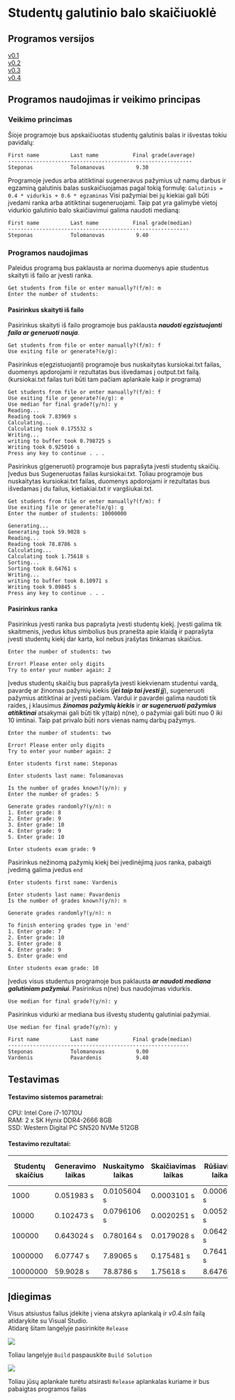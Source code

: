 # Studentų galutinio balo skaičiuoklė
## Programos versijos 
[v0.1](https://github.com/Step1st/2nd-Assignment/tree/v0.1)  
[v0.2](https://github.com/Step1st/2nd-Assignment/tree/v0.2)  
[v0.3](https://github.com/Step1st/2nd-Assignment/tree/v0.3)  
[v0.4](https://github.com/Step1st/2nd-Assignment/tree/v0.4)

##  Programos naudojimas ir veikimo principas
### Veikimo princimas
Šioje programoje bus apskaičiuotas studentų galutinis balas ir išvestas  tokiu pavidalų: 
```
First name          Last name           Final grade(average)
-----------------------------------------------------------
Steponas            Tolomanovas          9.30
```
Programoje įvedus arba atitiktinai sugeneravus pažymius už namų darbus ir egzaminą galutinis balas suskaičiuojamas pagal tokią 
formulę: ```Galutinis = 0.4 * vidurkis + 0.6 * egzaminas``` Visi pažymiai bei jų kiekiai gali būti įvedami ranka arba atitiktinai sugeneruojami.
Taip pat yra galimybė vietoj vidurkio galutinio balo skaičiavimui galima naudoti medianą:
```
First name          Last name           Final grade(median)
----------------------------------------------------------
Steponas            Tolomanovas          9.40
```
### Programos naudojimas
Paleidus programą bus paklausta ar norima duomenys apie studentus skaityti iš failo ar įvesti ranka.
```
Get students from file or enter manually?(f/m): m
Enter the number of students:
```
#### Pasirinkus skaityti iš failo
Pasirinkus skaityti iš failo programoje bus paklausta ***naudoti egzistuojanti faila ar generuoti nauja***.
```
Get students from file or enter manually?(f/m): f
Use exiting file or generate?(e/g):
```
Pasirinkus e(egzistuojanti) programoje bus nuskaitytas kursiokai.txt failas, duomenys apdorojami ir rezultatas bus išvedamas į output.txt failą. (kursiokai.txt failas turi būti tam pačiam aplankale kaip ir programa)
```
Get students from file or enter manually?(f/m): f
Use exiting file or generate?(e/g): e
Use median for final grade?(y/n): y
Reading...
Reading took 7.83969 s
Calculating...
Calculating took 0.175532 s
Writing...
writing to buffer took 0.798725 s
Writing took 0.925016 s
Press any key to continue . . .
```
Pasirinkus g(generuoti) programoje bus paprašyta įvesti studentų skaičių. Įvedus bus Sugeneruotas failas kursiokai.txt. Toliau programoje bus nuskaitytas kursiokai.txt failas, duomenys apdorojami ir rezultatas bus išvedamas į du failus, kietiakiai.txt ir vargšiukai.txt.
```
Get students from file or enter manually?(f/m): f
Use exiting file or generate?(e/g): g
Enter the number of students: 10000000

Generating...
Generating took 59.9028 s
Reading...
Reading took 78.8786 s
Calculating...
Calculating took 1.75618 s
Sorting...
Sorting took 8.64761 s
Writing...
writing to buffer took 8.10971 s
Writing took 9.09845 s
Press any key to continue . . .
```

#### Pasirinkus ranka
Pasirinkus įvesti ranka bus paprašyta įvesti studentų kiekį. Įvesti galima tik skaitmenis, įvedus kitus simbolius bus pranešta apie klaidą ir paprašyta įvesti studentų kiekį dar karta, kol nebus įrašytas tinkamas skaičius.
```
Enter the number of students: two

Error! Please enter only digits
Try to enter your number again: 2
```
Įvedus studentų skaičių bus paprašyta įvesti kiekvienam studentui vardą, pavardę ar žinomas pažymių kiekis (***jei taip tai įvesti jį***), sugeneruoti pažymius atitiktinai ar įvesti pačiam. Vardui ir pavardei galima naudoti tik raides, į klausimus ***žinomas pažymių kiekis*** ir ***ar sugeneruoti pažymius atitiktinai*** atsakymai gali būti tik y(taip) n(ne), o pažymiai gali būti nuo 0 iki 10 imtinai. Taip pat privalo būti nors vienas namų darbų pažymys.
```
Enter the number of students: two

Error! Please enter only digits
Try to enter your number again: 2

Enter students first name: Steponas

Enter students last name: Tolomanovas

Is the number of grades known?(y/n): y
Enter the number of grades: 5

Generate grades randomly?(y/n): n
1. Enter grade: 8
2. Enter grade: 9
3. Enter grade: 10
4. Enter grade: 9
5. Enter grade: 10

Enter students exam grade: 9
```
Pasirinkus nežinomą pažymių kiekį bei įvedinėjimą juos ranka, pabaigti įvedimą galima įvedus ```end```
```
Enter students first name: Vardenis 

Enter students last name: Pavardenis
Is the number of grades known?(y/n): n

Generate grades randomly?(y/n): n

To finish entering grades type in 'end'
1. Enter grade: 7
2. Enter grade: 10
3. Enter grade: 8
4. Enter grade: 9
5. Enter grade: end

Enter students exam grade: 10
```
Įvedus visus studentus programoje bus paklausta ***ar naudoti mediana galutiniam pažymiui***. Pasirinkus n(ne) bus naudojimas vidurkis.
```
Use median for final grade?(y/n): y
```
Pasirinkus vidurki ar mediana bus išvestų studentų galutiniai pažymiai.
```
Use median for final grade?(y/n): y

First name          Last name           Final grade(median)
----------------------------------------------------------
Steponas            Tolomanovas          9.00
Vardenis            Pavardenis           9.40
```
## Testavimas

#### Testavimo sistemos parametrai:
  CPU: Intel Core i7-10710U  
  RAM: 2 x SK Hynix DDR4-2666 8GB  
  SSD: Western Digital PC SN520 NVMe 512GB  

#### Testavimo rezultatai:

|Studentų skaičius | Generavimo laikas | Nuskaitymo laikas | Skaičiavimas laikas | Rūšiavimo laikas | Įrašimo į buferį laikas | Pilnas įrašimo laikas |
| ---------------- | ----------------- | ----------------- | ------------------- | ---------------- | ----------------------- | --------------------- | 
| 1000             | 0.051983 s        | 0.0105604 s       | 0.0003101 s         | 0.0006044 s      | 0.0009792 s             | 0.0137528 s           |
| 10000            |  0.102473 s       |  0.0796106 s      |    0.0020251 s      |   0.0052371 s    |    0.0083455 s          |    0.0250293 s        |
| 100000           |  0.643024 s       |    0.780164 s     |     0.0179028 s     |      0.0642483 s |  0.0823578 s            |   0.100065 s          |
| 1000000          |  6.07747 s        |    7.89065 s      |     0.175481 s      |    0.764148 s    |   0.81658 s             |     0.94163 s         |
| 10000000         |  59.9028 s        |      78.8786 s    |     1.75618 s       |  8.64761 s       |   8.10971 s             |        9.09845 s      |

## Įdiegimas
Visus atsiustus failus įdėkite į viena atskyra aplankalą ir *v0.4.sln* failą atidarykite su Visual Studio.  
Atidarę šitam langelyje pasirinkite ```Release```   
  
![](https://raw.githubusercontent.com/Step1st/2nd-Assignment/assets/vsbuild1.png)

Toliau langelyje ```Build``` paspauskite ```Build Solution```   
  
![](https://raw.githubusercontent.com/Step1st/2nd-Assignment/assets/vsbuild2.png)  
  
Toliau jūsų aplankale turėtu atsirasti ```Release``` aplankalas kuriame ir bus pabaigtas programos failas


